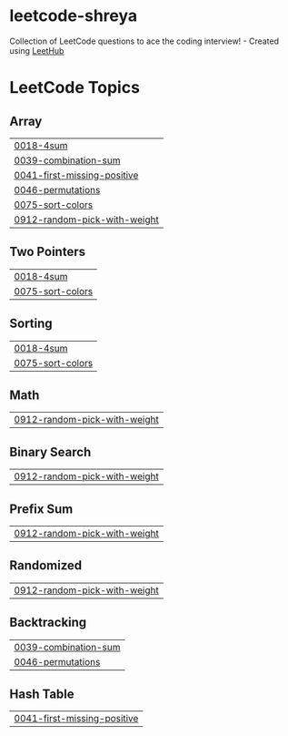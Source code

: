 # leetcode-shreya
Collection of LeetCode questions to ace the coding interview! - Created using [LeetHub](https://github.com/QasimWani/LeetHub)

<!---LeetCode Topics Start-->
# LeetCode Topics
## Array
|  |
| ------- |
| [0018-4sum](https://github.com/shreyasubhlok/leetcode-shreya/tree/master/0018-4sum) |
| [0039-combination-sum](https://github.com/shreyasubhlok/leetcode-shreya/tree/master/0039-combination-sum) |
| [0041-first-missing-positive](https://github.com/shreyasubhlok/leetcode-shreya/tree/master/0041-first-missing-positive) |
| [0046-permutations](https://github.com/shreyasubhlok/leetcode-shreya/tree/master/0046-permutations) |
| [0075-sort-colors](https://github.com/shreyasubhlok/leetcode-shreya/tree/master/0075-sort-colors) |
| [0912-random-pick-with-weight](https://github.com/shreyasubhlok/leetcode-shreya/tree/master/0912-random-pick-with-weight) |
## Two Pointers
|  |
| ------- |
| [0018-4sum](https://github.com/shreyasubhlok/leetcode-shreya/tree/master/0018-4sum) |
| [0075-sort-colors](https://github.com/shreyasubhlok/leetcode-shreya/tree/master/0075-sort-colors) |
## Sorting
|  |
| ------- |
| [0018-4sum](https://github.com/shreyasubhlok/leetcode-shreya/tree/master/0018-4sum) |
| [0075-sort-colors](https://github.com/shreyasubhlok/leetcode-shreya/tree/master/0075-sort-colors) |
## Math
|  |
| ------- |
| [0912-random-pick-with-weight](https://github.com/shreyasubhlok/leetcode-shreya/tree/master/0912-random-pick-with-weight) |
## Binary Search
|  |
| ------- |
| [0912-random-pick-with-weight](https://github.com/shreyasubhlok/leetcode-shreya/tree/master/0912-random-pick-with-weight) |
## Prefix Sum
|  |
| ------- |
| [0912-random-pick-with-weight](https://github.com/shreyasubhlok/leetcode-shreya/tree/master/0912-random-pick-with-weight) |
## Randomized
|  |
| ------- |
| [0912-random-pick-with-weight](https://github.com/shreyasubhlok/leetcode-shreya/tree/master/0912-random-pick-with-weight) |
## Backtracking
|  |
| ------- |
| [0039-combination-sum](https://github.com/shreyasubhlok/leetcode-shreya/tree/master/0039-combination-sum) |
| [0046-permutations](https://github.com/shreyasubhlok/leetcode-shreya/tree/master/0046-permutations) |
## Hash Table
|  |
| ------- |
| [0041-first-missing-positive](https://github.com/shreyasubhlok/leetcode-shreya/tree/master/0041-first-missing-positive) |
<!---LeetCode Topics End-->